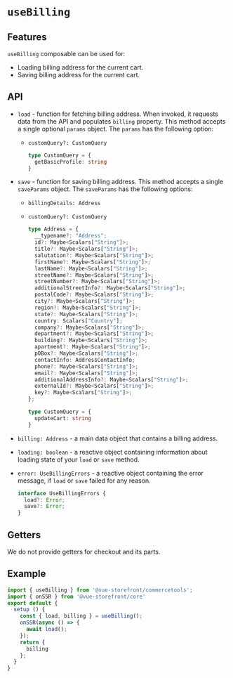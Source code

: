 # `useBilling`

## Features

`useBilling` composable can be used for:

* Loading billing address for the current cart.
* Saving billing address for the current cart.

## API

- `load` - function for fetching billing address. When invoked, it requests data from the API and populates `billing` property. This method accepts a single optional `params` object. The `params` has the following option:

    - `customQuery?: CustomQuery`
  
      ```ts
      type CustomQuery = {
        getBasicProfile: string
      }
      ```

- `save` - function for saving billing address. This method accepts a single `saveParams` object. The `saveParams` has the following options:

    - `billingDetails: Address`

    - `customQuery?: CustomQuery`

      ```ts
      type Address = {
        __typename?: "Address";
        id?: Maybe<Scalars["String"]>;
        title?: Maybe<Scalars["String"]>;
        salutation?: Maybe<Scalars["String"]>;
        firstName?: Maybe<Scalars["String"]>;
        lastName?: Maybe<Scalars["String"]>;
        streetName?: Maybe<Scalars["String"]>;
        streetNumber?: Maybe<Scalars["String"]>;
        additionalStreetInfo?: Maybe<Scalars["String"]>;
        postalCode?: Maybe<Scalars["String"]>;
        city?: Maybe<Scalars["String"]>;
        region?: Maybe<Scalars["String"]>;
        state?: Maybe<Scalars["String"]>;
        country: Scalars["Country"];
        company?: Maybe<Scalars["String"]>;
        department?: Maybe<Scalars["String"]>;
        building?: Maybe<Scalars["String"]>;
        apartment?: Maybe<Scalars["String"]>;
        pOBox?: Maybe<Scalars["String"]>;
        contactInfo: AddressContactInfo;
        phone?: Maybe<Scalars["String"]>;
        email?: Maybe<Scalars["String"]>;
        additionalAddressInfo?: Maybe<Scalars["String"]>;
        externalId?: Maybe<Scalars["String"]>;
        key?: Maybe<Scalars["String"]>;
      };

      type CustomQuery = {
        updateCart: string
      }
      ```

- `billing: Address` - a main data object that contains a billing address.

- `loading: boolean` - a reactive object containing information about loading state of your `load` or `save` method.
  
- `error: UseBillingErrors` - a reactive object containing the error message, if `load` or `save` failed for any reason.

  ```ts
  interface UseBillingErrors {
    load?: Error;
    save?: Error;
  }
  ```

## Getters

We do not provide getters for checkout and its parts.

## Example

```js
import { useBilling } from '@vue-storefront/commercetools';
import { onSSR } from '@vue-storefront/core'
export default {
  setup () {
    const { load, billing } = useBilling();
    onSSR(async () => {
      await load();
    });
    return {
      billing
    };
  }
}
```
